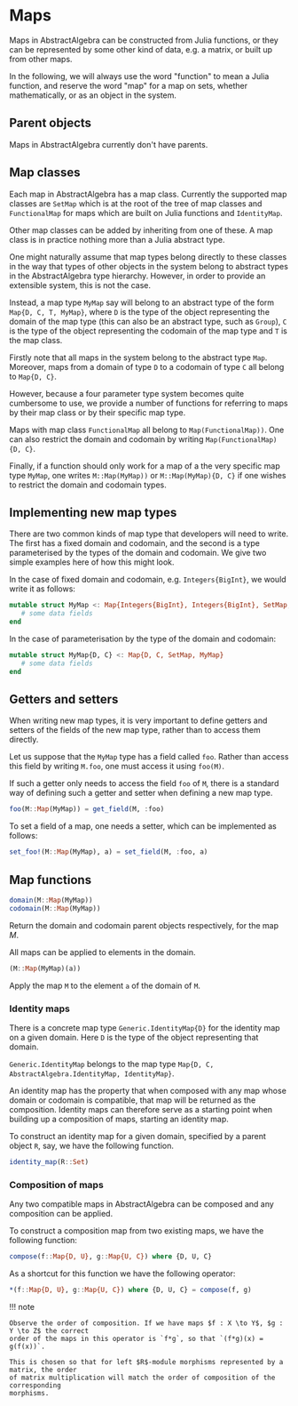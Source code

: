 # Maps

Maps in AbstractAlgebra can be constructed from Julia functions, or they can be
represented by some other kind of data, e.g. a matrix, or built up from other maps.

In the following, we will always use the word "function" to mean a Julia function, and
reserve the word "map" for a map on sets, whether mathematically, or as an object in the
system.

## Parent objects

Maps in AbstractAlgebra currently don't have parents.

## Map classes

Each map in AbstractAlgebra has a map class. Currently the supported map classes are
`SetMap` which is at the root of the tree of map classes and `FunctionalMap` for maps
which are built on Julia functions and `IdentityMap`.

Other map classes can be added by inheriting from one of these. A map class is in
practice nothing more than a Julia abstract type.

One might naturally assume that map types belong directly to these classes in the way
that types of other objects in the system belong to abstract types in the AbstractAlgebra
type hierarchy. However, in order to provide an extensible system, this is not the case.

Instead, a map type `MyMap` say will belong to an abstract type of the form
`Map{D, C, T, MyMap}`, where `D` is the type of the object representing the domain of
the map type (this can also be an abstract type, such as `Group`), `C` is the type of
the object representing the codomain of the map type and `T` is the map class.

Firstly note that all maps in the system belong to the abstract type `Map`. Moreover,
maps from a domain of type `D` to a codomain of type `C` all belong to `Map{D, C}`.

However, because a four parameter type system becomes quite cumbersome to use, we
provide a number of functions for referring to maps by their map class or by their
specific map type.

Maps with map class `FunctionalMap` all belong to `Map(FunctionalMap))`. One can also
restrict the domain and codomain by writing `Map(FunctionalMap){D, C}`.

Finally, if a function should only work for a map of a the very specific map type
`MyMap`, one writes `M::Map(MyMap))` or `M::Map(MyMap){D, C}` if one wishes to restrict
the domain and codomain types.

## Implementing new map types

There are two common kinds of map type that developers will need to write. The first
has a fixed domain and codomain, and the second is a type parameterised by the types of
the domain and codomain. We give two simple examples here of how this might look.

In the case of fixed domain and codomain, e.g. `Integers{BigInt}`, we would write it as
follows:

```julia
mutable struct MyMap <: Map{Integers{BigInt}, Integers{BigInt}, SetMap, MyMap}
   # some data fields
end
```

In the case of parameterisation by the type of the domain and codomain:

```julia
mutable struct MyMap{D, C} <: Map{D, C, SetMap, MyMap}
   # some data fields
end
```

## Getters and setters

When writing new map types, it is very important to define getters and setters of the
fields of the new map type, rather than to access them directly.

Let us suppose that the `MyMap` type has a field called `foo`. Rather than access this
field by writing `M.foo`, one must access it using `foo(M)`.

If such a getter only needs to access the field `foo` of `M`, there is a standard way of
defining such a getter and setter when defining a new map type.

```julia
foo(M::Map(MyMap)) = get_field(M, :foo)
```

To set a field of a map, one needs a setter, which can be implemented as follows:

```julia
set_foo!(M::Map(MyMap), a) = set_field(M, :foo, a)
```

## Map functions

```julia
domain(M::Map(MyMap))
codomain(M::Map(MyMap))
```

Return the domain and codomain parent objects respectively, for the map $M$.

All maps can be applied to elements in the domain.

```julia
(M::Map(MyMap)(a))
```

Apply the map `M` to the element `a` of the domain of `M`.

### Identity maps

There is a concrete map type `Generic.IdentityMap{D}` for the identity map on a given
domain. Here `D` is the type of the object representing that domain.

`Generic.IdentityMap` belongs to the map type
`Map{D, C, AbstractAlgebra.IdentityMap, IdentityMap}`.

An identity map has the property that when composed with any map whose domain or codomain
is compatible, that map will be returned as the composition. Identity maps can therefore
serve as a starting point when building up a composition of maps, starting an
identity map.

To construct an identity map for a given domain, specified by a parent object `R`, say,
we have the following function.

```julia
identity_map(R::Set)
```

### Composition of maps

Any two compatible maps in AbstractAlgebra can be composed and any composition can be
applied.

To construct a composition map from two existing maps, we have the following function:

```julia
compose(f::Map{D, U}, g::Map{U, C}) where {D, U, C}
```

As a shortcut for this function we have the following operator:

```julia
*(f::Map{D, U}, g::Map{U, C}) where {D, U, C} = compose(f, g)
```

!!! note

    Observe the order of composition. If we have maps $f : X \to Y$, $g : Y \to Z$ the correct
    order of the maps in this operator is `f*g`, so that `(f*g)(x) = g(f(x))`.

    This is chosen so that for left $R$-module morphisms represented by a matrix, the order
    of matrix multiplication will match the order of composition of the corresponding
    morphisms.

